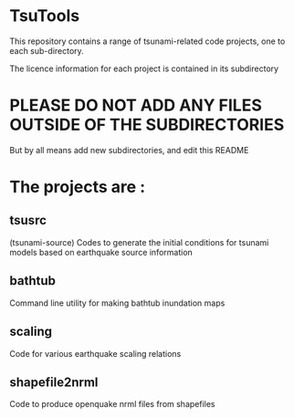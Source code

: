 TsuTools
========

This repository contains a range of tsunami-related code projects, one to each sub-directory.

The licence information for each project is contained in its subdirectory


PLEASE DO NOT ADD ANY FILES OUTSIDE OF THE SUBDIRECTORIES
=========================================================
But by all means add new subdirectories, and edit this README


The projects are :
==================

tsusrc
---------
(tsunami-source) Codes to generate the initial conditions for tsunami models based on earthquake source information


bathtub 
--------
Command line utility for making bathtub inundation maps


scaling
--------
Code for various earthquake scaling relations


shapefile2nrml
---------------
Code to produce openquake nrml files from shapefiles

